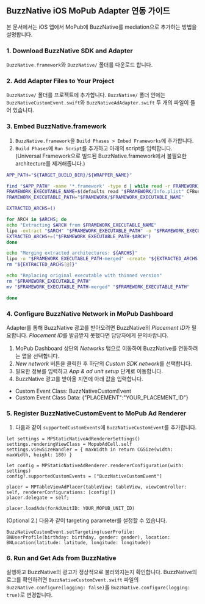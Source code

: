 ## BuzzNative iOS MoPub Adapter 연동 가이드
본 문서에서는 iOS 앱에서 MoPub에 BuzzNative를 mediation으로 추가하는 방법을 설명합니다.

### 1. Download BuzzNative SDK and Adapter
`BuzzNative.framework`와 `BuzzNative/` 폴더를 다운로드 합니다.

### 2. Add Adapter Files to Your Project
`BuzzNative/` 폴더를 프로젝트에 추가합니다. `BuzzNative/` 폴더 안에는 `BuzzNativeCustomEvent.swift`와 `BuzzNativeAdAdapter.swift` 두 개의 파일이 들어 있습니다.

### 3. Embed BuzzNative.framework 
1. `BuzzNative.framework`을 `Build Phases > Embed Frameworks`에 추가합니다.
2. `Build Phases`에 `Run Script`를 추가하고 아래의 script를 입력합니다. (Universal Framework으로 빌드된 BuzzNative.framework에서 불필요한 architecture를 제거해줍니다.)
```sh
APP_PATH="${TARGET_BUILD_DIR}/${WRAPPER_NAME}"

find "$APP_PATH" -name '*.framework' -type d | while read -r FRAMEWORK; do
FRAMEWORK_EXECUTABLE_NAME=$(defaults read "$FRAMEWORK/Info.plist" CFBundleExecutable)
FRAMEWORK_EXECUTABLE_PATH="$FRAMEWORK/$FRAMEWORK_EXECUTABLE_NAME"

EXTRACTED_ARCHS=()

for ARCH in $ARCHS; do
echo "Extracting $ARCH from $FRAMEWORK_EXECUTABLE_NAME"
lipo -extract "$ARCH" "$FRAMEWORK_EXECUTABLE_PATH" -o "$FRAMEWORK_EXECUTABLE_PATH-$ARCH"
EXTRACTED_ARCHS+=("$FRAMEWORK_EXECUTABLE_PATH-$ARCH")
done

echo "Merging extracted architectures: ${ARCHS}"
lipo -o "$FRAMEWORK_EXECUTABLE_PATH-merged" -create "${EXTRACTED_ARCHS[@]}"
rm "${EXTRACTED_ARCHS[@]}"

echo "Replacing original executable with thinned version"
rm "$FRAMEWORK_EXECUTABLE_PATH"
mv "$FRAMEWORK_EXECUTABLE_PATH-merged" "$FRAMEWORK_EXECUTABLE_PATH"

done
```

### 4. Configure BuzzNative Network in MoPub Dashboard
Adapter를 통해 BuzzNative 광고를 받아오려면 BuzzNative의 *Placement ID*가 필요합니다. *Placement ID*를 발급받지 못했다면 담당자에게 문의바랍니다.

1. MoPub Dashboard 상단의 *Networks* 탭으로 이동하여 BuzzNative를 연동하려는 앱을 선택합니다.
2. *New network* 버튼을 클릭한 후 하단의 *Custom SDK network*를 선택합니다.
3. 필요한 정보를 입력하고 *App & ad unit setup* 단계로 이동합니다.
4. BuzzNative 광고를 받아올 지면에 아래 값을 입력합니다.
- Custom Event Class: BuzzNativeCustomEvent
- Custom Event Class Data: {"PLACEMENT":"YOUR_PLACEMENT_ID"}

### 5. Register BuzzNativeCustomEvent to MoPub Ad Renderer
1. 다음과 같이 `supportedCustomEvents`에 `BuzzNativeCustomEvent`를 추가합니다.
```
let settings = MPStaticNativeAdRendererSettings()
settings.renderingViewClass = MopubAdCell.self
settings.viewSizeHandler = { maxWidth in return CGSize(width: maxWidth, height: 180) }

let config = MPStaticNativeAdRenderer.rendererConfiguration(with: settings)
config?.supportedCustomEvents = ["BuzzNativeCustomEvent"]

placer = MPTableViewAdPlacer(tableView: tableView, viewController: self, rendererConfigurations: [config!])
placer.delegate = self;

placer.loadAds(forAdUnitID: YOUR_MOPUB_UNIT_ID)
```

(Optional 2.) 다음과 같이 targeting parameter를 설정할 수 있습니다.
```
BuzzNativeCustomEvent.setTargeting(userProfile: BNUserProfile(birthday: birthday, gender: gender), location: BNLocation(latitude: latitude, longitude: longitude))
```


### 6. Run and Get Ads from BuzzNative
실행하고 BuzzNative의 광고가 정상적으로 불러와지는지 확인합니다. BuzzNative의 로그를 확인하려면 `BuzzNativeCustomEvent.swift` 파일의 `BuzzNative.configure(logging: false)`을 `BuzzNative.configure(logging: true)`로 변경합니다.


